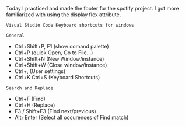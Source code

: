 Today I practiced and made the footer for the spotify project. I got more familiarized with using the display flex attribute. 

`Visual Studio Code Keyboard shortcuts for windows`<br>
```
General 
```
- Ctrl+Shift+P, F1 (show comand palette)
- Ctrl+P (quick Open, Go to File...)
- Ctrl+Shift+N (New Window/instance)
- Ctrl+Shift+W (Close window/instance)
- Ctrl+, (User settings)
- Ctrl+K Ctrl+S (Keyboard Shortcuts)

```
Search and Replace
```
- Ctrl+F (Find)
- Ctrl+H (Replace)
- F3 / Shift+F3 (Find next/previous)
- Alt+Enter (Select all occurences of Find match)
 
